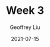 ---
author: "Geoffrey Liu"
title: "Week 3"
date: 2021-07-15
description: "Guide to emoji usage in Hugo"
thumbnail: /pictures/sew.png
---